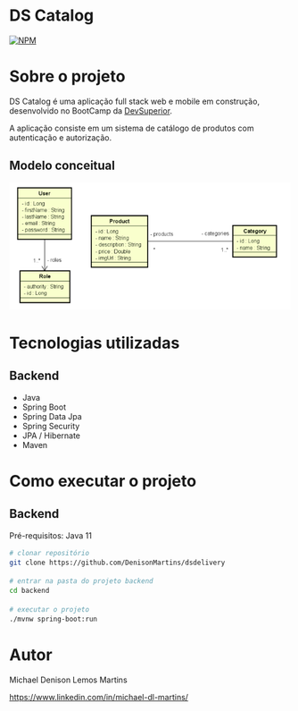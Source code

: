 # DS Catalog
[![NPM](https://img.shields.io/npm/l/react)](https://github.com/DenisonMartins/dscatalog/blob/main/LICENSE)

# Sobre o projeto

[comment]: <> (https://sds2-michael.netlify.app)

DS Catalog é uma aplicação full stack web e mobile em construção, desenvolvido no BootCamp da [DevSuperior](https://devsuperior.com "Site da DevSuperior").

A aplicação consiste em um sistema de catálogo de produtos com autenticação e autorização.

[comment]: <> (## Layout mobile)

[comment]: <> (![Mobile 1]&#40;https://github.com/DenisonMartins/dsdelivery/blob/main/assets/telaPrincipalMobile.png&#41; ![Mobile 2]&#40;https://github.com/DenisonMartins/dsdelivery/blob/main/assets/listagemPedidosMobile.png&#41; ![Mobile 3]&#40;https://github.com/DenisonMartins/dsdelivery/blob/main/assets/pedidoMobile.png&#41;)

[comment]: <> (## Layout web)

[comment]: <> (![Web 1]&#40;https://github.com/DenisonMartins/dsdelivery/blob/main/assets/telaPrincipal.png&#41;)

[comment]: <> (![Web 2]&#40;https://github.com/DenisonMartins/dsdelivery/blob/main/assets/telaPedidos.png&#41;)

## Modelo conceitual
![Modelo Conceitual](https://github.com/DenisonMartins/dscatalog/blob/main/assets/modelo-conceitual.png)

# Tecnologias utilizadas
## Backend
- Java
- Spring Boot
- Spring Data Jpa
- Spring Security 
- JPA / Hibernate
- Maven

[comment]: <> (## Frontend)

[comment]: <> (- ReactJS)

[comment]: <> (- Axios)

[comment]: <> (- Leaflet)

[comment]: <> (- React-Toastify)

[comment]: <> (- React Select)

[comment]: <> (## Frontend mobile)

[comment]: <> (- React Native)

[comment]: <> (- React Navigation)

[comment]: <> (- Axios)

[comment]: <> (- dayjs)

[comment]: <> (## Implantação em produção)

[comment]: <> (- Backend: Heroku)

[comment]: <> (- Frontend web: Netlify)

[comment]: <> (- Banco de dados: MySQL)

# Como executar o projeto

## Backend
Pré-requisitos: Java 11

```bash
# clonar repositório
git clone https://github.com/DenisonMartins/dsdelivery

# entrar na pasta do projeto backend
cd backend

# executar o projeto
./mvnw spring-boot:run
```

[comment]: <> (## Frontend web)

[comment]: <> (Pré-requisitos: npm / yarn)

[comment]: <> (```bash)

[comment]: <> (# clonar repositório)

[comment]: <> (git clone https://github.com/DenisonMartins/dsdelivery)

[comment]: <> (# entrar na pasta do projeto frontend web)

[comment]: <> (cd frontend-web)

[comment]: <> (# instalar dependências)

[comment]: <> (yarn install)

[comment]: <> (# executar o projeto)

[comment]: <> (npm start)

[comment]: <> (```)

[comment]: <> (## Frontend mobile)

[comment]: <> (Pré-requisitos: npm / yarn)

[comment]: <> (```bash)

[comment]: <> (# clonar repositório)

[comment]: <> (git clone https://github.com/DenisonMartins/dsdelivery)

[comment]: <> (# entrar na pasta do projeto frontend mobile)

[comment]: <> (cd frontend-mobile)

[comment]: <> (# instalar dependências)

[comment]: <> (yarn install)

[comment]: <> (# executar o projeto)

[comment]: <> (npm start)

[comment]: <> (# abrir a url disponibilizada no console no celular)

[comment]: <> (```)

# Autor

Michael Denison Lemos Martins

https://www.linkedin.com/in/michael-dl-martins/